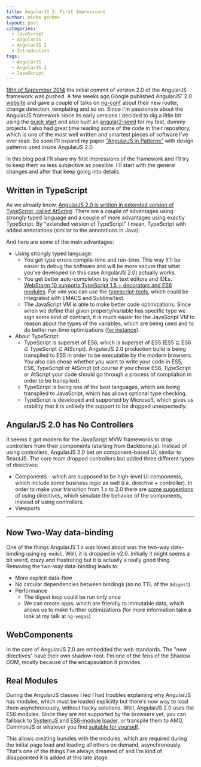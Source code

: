 ```yaml
---
title: AngularJS 2: First Impressions
author: minko_gechev
layout: post
categories:
  - JavaScript
  - AngularJS
  - AngularJS 2
  - Introduction
tags:
  - AngularJS
  - AngularJS 2
  - JavaScript
---
```


[18th of September 2014](https://github.com/angular/angular/commits/master?page=24) the initial commit of version 2.0 of the AngularJS framework was pushed. A few weeks ago Google published AngularJS' 2.0 [website](https://angular.io/) and gave a couple of talks on [ng-conf](https://www.youtube.com/watch?list=PLOETEcp3DkCoNnlhE-7fovYvqwVPrRiY7&v=QHulaj5ZxbI) about their new router, change detection, templating and so on. Since I'm passionate about the AngularJS framework since its early versions I decided to dig a little bit using the [quick start](https://angular.io/docs/js/latest/quickstart.html) and also built an [angular2-seed](https://github.com/mgechev/angular2-seed) for my test, dummy projects. I also had great time reading some of the code in their repository, which is one of the most well written and smartest pieces of software I've ever read. So soon I'll expand my paper ["AngularJS in Patterns"](https://github.com/mgechev/angularjs-in-patterns) with design patterns used inside AngularJS 2.0.

In this blog post I'll share my first impressions of the framework and I'll try to keep them as less subjective as possible. I'll start with the general changes and after that keep going into details.

## Written in TypeScript

As we already know, [AngularJS 2.0 is written in extended version of TypeScript, called AtScript](http://blogs.msdn.com/b/typescript/archive/2015/03/05/angular-2-0-built-on-typescript.aspx). There are a couple of advantages using strongly typed language and a couple of more advantages using exactly TypeScript. By "extended version of TypeScript" I mean, TypeScript with added annotations (similar to the annotations in Java).

And here are some of the main advantages:

- Using strongly typed language:
  - You get type errors compile-time and run-time. This way it'll be easier to debug the software and will be more secure that what you've developed (in this case AngularJS 2.0) actually works.
  - You get better auto-completion by the text editors and IDEs. [WebStorm 10 supports TypeScript 1.5 + decorators and ES6 modules](https://www.jetbrains.com/webstorm/whatsnew/). For vim you can use the [typescript-tools](https://github.com/clausreinke/typescript-tools), which could be integrated with EMACS and SublimeText.
  - The JavaScript VM is able to make better code optimizations. Since when we define that given property/variable has specific type we sign some kind of contract, it is much easier for the JavaScript VM to reason about the types of the variables, which are being used and to do better run-time optimizations ([for instance](https://github.com/sq/JSIL/wiki/Optimizing-dynamic-JavaScript-with-inline-caches)).
- About TypeScript:
  - TypeScript is superset of ES6, which is superset of ES5 (ES5 ⊆ ES6 ⊆ TypeScript ⊆ AtScript). AngularJS 2.0 production build is being transpiled to ES5 in order to be executable by the modern browsers. You also can chose whether you want to write your code in ES5, ES6, TypeScript or AtScript (of course if you chose ES6, TypeScript or AtScript your code should go through a process of compilation in order to be transpiled).
  - TypeScript is being one of the best languages, which are being transpiled to JavaScript, which has allows optional type checking.
  - TypeScript is developed and supported by Microsoft, which gives us stability that it is unlikely the support to be dropped unexpectedly.

## AngularJS 2.0 has No Controllers

It seems it got modern for the JavaScript MVW frameworks to drop controllers from their components (starting from Backbone.js). Instead of using controllers, AngularJS 2.0 bet on component-based UI, similar to ReactJS. The core team dropped controllers but added three different types of directives:

- Components - which are supposed to be high-level UI components, which include some business logic as well (i.e. directive + controller). In order to make your transition from 1.x to 2.0 there are [some suggestions](http://jaysoo.ca/2015/03/30/container-component-pattern-in-angular-1/) of using directives, which simulate the behavior of the components, instead of using controllers.
- Viewports
- ---------

## Now Two-Way data-binding

One of the things AngularJS 1.x was loved about was the two-way data-binding using `ng-model`. Well, it is dropped in v2.0. Initially it might seems a bit weird, crazy and frustrating but it is actually a really good thing. Removing the two-way data-binding leads to:

- More explicit data-flow
- No circular dependencies between bindings (so no TTL of the `$digest`)
- Performance
  - The digest loop could be run only once
  - We can create apps, which are friendly to immutable data, which allows us to make further optimizations (for more information take a look at my talk at `ng-vegas`)

## WebComponents

In the core of AngularJS 2.0 are embedded the web standards. The "new directives" have their own shadow-root. I'm one of the fens of the Shadow DOM, mostly because of the encapsulation it provides.

## Real Modules

During the AngularJS classes I led I had troubles explaining why AngularJS has modules, which must be loaded explicitly but there's now way to load them asynchronously, without hacky solutions. Well, AngularJS 2.0 uses the ES6 modules. Since they are not supported by the browsers yet, you can fallback to [SystemJS](https://github.com/systemjs/systemjs) and [ES6-module loader](https://github.com/ModuleLoader/es6-module-loader/), or transpile them to AMD, CommonJS or whatever you find [suitable for yourself](https://github.com/google/traceur-compiler/wiki/Options-for-Compiling#options-for-modules).

This allows creating bundles with the modules, which are required during the initial page load and loading all others on demand, asynchronously. That's one of the things I've always dreamed of and I'm kind of disappointed it is added at this late stage.